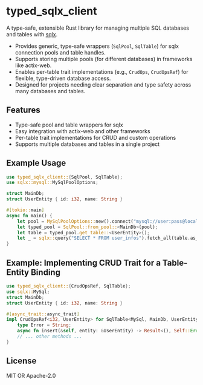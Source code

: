 # typed_sqlx_client

A type-safe, extensible Rust library for managing multiple SQL databases and tables with [sqlx](https://github.com/launchbadge/sqlx).

- Provides generic, type-safe wrappers (`SqlPool`, `SqlTable`) for sqlx connection pools and table handles.
- Supports storing multiple pools (for different databases) in frameworks like actix-web.
- Enables per-table trait implementations (e.g., `CrudOps`, `CrudOpsRef`) for flexible, type-driven database access.
- Designed for projects needing clear separation and type safety across many databases and tables.

## Features
- Type-safe pool and table wrappers for sqlx
- Easy integration with actix-web and other frameworks
- Per-table trait implementations for CRUD and custom operations
- Supports multiple databases and tables in a single project

## Example Usage
```rust
use typed_sqlx_client::{SqlPool, SqlTable};
use sqlx::mysql::MySqlPoolOptions;

struct MainDb;
struct UserEntity { id: i32, name: String }

#[tokio::main]
async fn main() {
    let pool = MySqlPoolOptions::new().connect("mysql://user:pass@localhost/db").await.unwrap();
    let typed_pool = SqlPool::from_pool::<MainDb>(pool);
    let table = typed_pool.get_table::<UserEntity>();
    let _ = sqlx::query("SELECT * FROM user_infos").fetch_all(table.as_ref()).await;
}
```

## Example: Implementing CRUD Trait for a Table-Entity Binding
```rust
use typed_sqlx_client::{CrudOpsRef, SqlTable};
use sqlx::MySql;
struct MainDb;
struct UserEntity { id: i32, name: String }

#[async_trait::async_trait]
impl CrudOpsRef<i32, UserEntity> for SqlTable<MySql, MainDb, UserEntity> {
    type Error = String;
    async fn insert(&self, entity: &UserEntity) -> Result<(), Self::Error> { Ok(()) }
    // ... other methods ...
}
```

## License
MIT OR Apache-2.0
